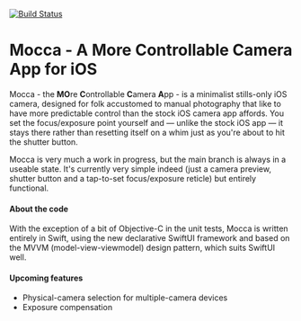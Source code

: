 [![Build Status](https://travis-ci.org/davidf2281/Mocca.svg?branch=main)](https://travis-ci.org/davidf2281/Mocca)

# Mocca - A More Controllable Camera App for iOS

Mocca - the **MO**re **C**ontrollable **C**amera **A**pp - is a minimalist stills-only iOS camera, designed for folk accustomed to manual photography that like to have more predictable control than the stock iOS camera app affords. You set the focus/exposure point yourself and — unlike the stock iOS app — it stays there rather than resetting itself on a whim just as you're about to hit the shutter button.

Mocca is very much a work in progress, but the main branch is always in a useable state. It's currently very simple indeed (just a camera preview, shutter button and a tap-to-set focus/exposure reticle) but entirely functional.

#### About the code
With the exception of a bit of Objective-C in the unit tests, Mocca is written entirely in Swift, using the new declarative SwiftUI framework and based on the MVVM (model-view-viewmodel) design pattern, which suits SwiftUI well.

#### Upcoming features
* Physical-camera selection for multiple-camera devices
* Exposure compensation
